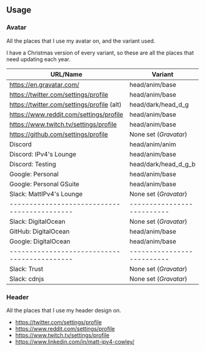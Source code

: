 ## Usage

### Avatar

All the places that I use my avatar on, and the variant used.

I have a Christmas version of every variant,
so these are all the places that need updating each year.

| URL/Name                                   | Variant                  |
|--------------------------------------------|--------------------------|
| https://en.gravatar.com/                   | head/anim/base           |
| https://twitter.com/settings/profile       | head/anim/base           |
| https://twitter.com/settings/profile (alt) | head/dark/head\_d\_g     |
| https://www.reddit.com/settings/profile    | head/anim/base           |
| https://www.twitch.tv/settings/profile     | head/anim/base           |
| https://github.com/settings/profile        | None set (_Gravatar_)    |
| Discord                                    | head/anim/anim           |
| Discord: IPv4's Lounge                     | head/anim/base           |
| Discord: Testing                           | head/dark/head\_d\_g\_b  |
| Google: Personal                           | head/anim/base           |
| Google: Personal GSuite                    | head/anim/base           |
| Slack: MattIPv4's Lounge                   | None set (_Gravatar_)    |
|--------------------------------------------|--------------------------|
| Slack: DigitalOcean                        | None set (_Gravatar_)    |
| GitHub: DigitalOcean                       | head/anim/base           |
| Google: DigitalOcean                       | head/anim/base           |
|--------------------------------------------|--------------------------|
| Slack: Trust                               | None set (_Gravatar_)    |
| Slack: cdnjs                               | None set (_Gravatar_)    |

### Header

All the places that I use my header design on.

- https://twitter.com/settings/profile
- https://www.reddit.com/settings/profile
- https://www.twitch.tv/settings/profile
- https://www.linkedin.com/in/matt-ipv4-cowley/
